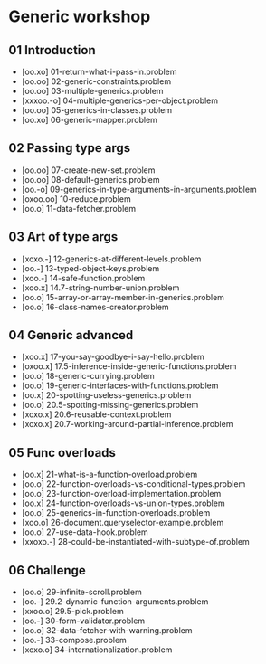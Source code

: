 # Generic workshop

## 01 Introduction
- [oo.xo] 01-return-what-i-pass-in.problem
- [oo.oo] 02-generic-constraints.problem
- [oo.oo] 03-multiple-generics.problem
- [xxxoo.-o] 04-multiple-generics-per-object.problem
- [oo.oo] 05-generics-in-classes.problem
- [oo.xo] 06-generic-mapper.problem

## 02 Passing type args
- [oo.oo] 07-create-new-set.problem
- [oo.oo] 08-default-generics.problem
- [oo.-o] 09-generics-in-type-arguments-in-arguments.problem
- [oxoo.oo] 10-reduce.problem
- [oo.o] 11-data-fetcher.problem

## 03 Art of type args
- [xoxo.-] 12-generics-at-different-levels.problem
- [oo.-] 13-typed-object-keys.problem
- [xoo.-] 14-safe-function.problem
- [xoo.x] 14.7-string-number-union.problem
- [oo.o] 15-array-or-array-member-in-generics.problem
- [oo.o] 16-class-names-creator.problem
## 04 Generic advanced
- [xoo.x] 17-you-say-goodbye-i-say-hello.problem
- [oxoo.x] 17.5-inference-inside-generic-functions.problem
- [oo.o] 18-generic-currying.problem
- [oo.o] 19-generic-interfaces-with-functions.problem
- [oo.x] 20-spotting-useless-generics.problem
- [oo.o] 20.5-spotting-missing-generics.problem
- [xoxo.x] 20.6-reusable-context.problem
- [xoxo.x] 20.7-working-around-partial-inference.problem

## 05 Func overloads
- [oo.x] 21-what-is-a-function-overload.problem
- [oo.o] 22-function-overloads-vs-conditional-types.problem
- [oo.o] 23-function-overload-implementation.problem
- [oo.x] 24-function-overloads-vs-union-types.problem
- [oo.o] 25-generics-in-function-overloads.problem
- [xoo.o] 26-document.queryselector-example.problem
- [oo.o] 27-use-data-hook.problem
- [xxoxo.-] 28-could-be-instantiated-with-subtype-of.problem


## 06 Challenge
- [oo.o] 29-infinite-scroll.problem
- [oo.-] 29.2-dynamic-function-arguments.problem
- [xxoo.o] 29.5-pick.problem
- [oo.-] 30-form-validator.problem
- [oo.o] 32-data-fetcher-with-warning.problem
- [oo.-] 33-compose.problem
- [xoxo.o] 34-internationalization.problem
